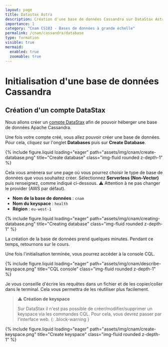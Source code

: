 ```yaml
---
layout: page
title: Datastax Astra
description: Création d'une base de données Cassandra sur DataStax Astra
importance: 1
category: "Cnam CS103 - Bases de données à grande échelle"
permalink: /cnam/cassandra/database
type: formation
visible: true
mermaid:
  enabled: true
  zoomable: true
---
```


# Initialisation d'une base de données Cassandra

## Création d'un compte DataStax

Nous allons créer un [compte DataStax](https://astra.datastax.com/signup) afin de pouvoir héberger une base de données Apache Cassandra.

Une fois votre compte créé, vous allez pouvoir créer une base de données. Pour cela, cliquez sur l'onglet **Databases** puis sur **Create Database**.

{% include figure.liquid loading="eager" path="assets/img/cnam/create-database.png" title="Create database" class="img-fluid rounded z-depth-1" %}


Cela vous amènera sur une page où vous pourrez choisir le type de base de données que vous souhaitez créer. Sélectionnez **Serverless (Non-Vector)** puis renseignez, comme indiqué ci-dessous. :warning: Attention à ne pas changer le provider (AWS par défaut).

- **Nom de la base de données** : `cnam`
- **Nom du keyspace** : `health`
- **Région** : `eu-west-1`

{% include figure.liquid loading="eager" path="assets/img/cnam/creating-database.png" title="Creating database" class="img-fluid rounded z-depth-1" %}

La création de la base de données prend quelques minutes. Pendant ce temps, retournons sur le cours.

Une fois l'initialisation terminée, vous pourrez accéder à la console CQL.

{% include figure.liquid loading="eager" path="assets/img/cnam/describe-keyspace.png" title="CQL console" class="img-fluid rounded z-depth-1" %}

Je vous conseille d'écrire les requêtes dans un fichier et de les copier/coller dans le terminal. Cela vous permettra de les réutiliser plus facilement.

> :warning: **Création de keyspace**
> 
> Sur DataStax il n'est pas possible de créer/modifier/supprimer un keyspace via les commandes CQL. Pour cela, vous devrez passer par l'interface web.
{: .block-warning }

{% include figure.liquid loading="eager" path="assets/img/cnam/create-keyspace.png" title="Create keyspace" class="img-fluid rounded z-depth-1" %}


